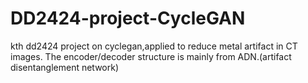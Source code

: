 # DD2424-project-CycleGAN
 kth dd2424 project on cyclegan,applied to reduce metal artifact in CT images. The encoder/decoder structure is mainly from ADN.(artifact disentanglement network)
